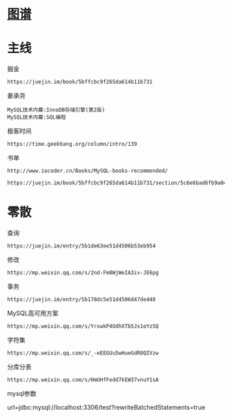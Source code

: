# [图谱](https://www.processon.com/mindmap/5cf66f4ee4b0da05395ea189)



# 主线

掘金 

	https://juejin.im/book/5bffcbc9f265da614b11b731
	


姜承尧

	MySQL技术内幕:InnoDB存储引擎(第2版)
	MySQL技术内幕:SQL编程

极客时间

	https://time.geekbang.org/column/intro/139


书单

	http://www.iocoder.cn/Books/MySQL-books-recommended/

	https://juejin.im/book/5bffcbc9f265da614b11b731/section/5c6e6bad6fb9a049c43e4411


# 零散

查询

	https://juejin.im/entry/5b1de63ee51d4506b53eb954

修改

	https://mp.weixin.qq.com/s/2nd-Fm8WjWeIA3iv-JE6pg
	
事务

	https://juejin.im/entry/5b178dc5e51d4506d47de448

MySQL高可用方案

	https://mp.weixin.qq.com/s/YrxwkP4OdhXTb5Js1oYz5Q

字符集

	https://mp.weixin.qq.com/s/_-eEEGUu5wHueGdR8QIVzw
	
分库分表
	
	https://mp.weixin.qq.com/s/HmUHfFedd7kEW37vnuY1sA	
	
	
	
	
mysql参数

url=jdbc:mysql://localhost:3306/test?rewriteBatchedStatements=true


